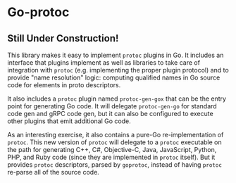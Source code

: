 # Go-protoc

## Still Under Construction!

This library makes it easy to implement `protoc` plugins in Go. It includes an interface that plugins implement
as well as libraries to take care of integration with `protoc` (e.g. implementing the proper plugin protocol) and
to provide "name resolution" logic: computing qualified names in Go source code for elements in proto descriptors.

It also includes a `protoc` plugin named `protoc-gen-gox` that can be the entry point for generating Go code. It
will delegate `protoc-gen-go` for standard code gen and gRPC code gen, but it can also be configured to execute
other plugins that emit additional Go code.

As an interesting exercise, it also contains a pure-Go re-implementation of `protoc`. This new version of `protoc` will delegate
to a `protoc` executable on the path for generating C++, C#, Objective-C, Java, JavaScript, Python, PHP, and Ruby
code (since they are implemented in `protoc` itself). But it provides `protoc` descriptors, parsed by `goprotoc`,
instead of having `protoc` re-parse all of the source code.
